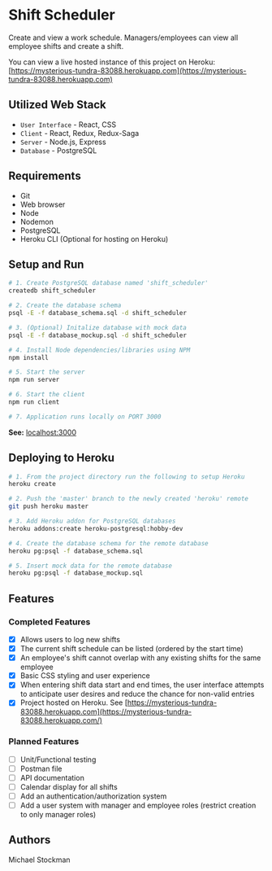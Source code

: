# Shift Scheduler
Create and view a work schedule. Managers/employees can view all employee shifts and create a shift.

You can view a live hosted instance of this project on Heroku: [https://mysterious-tundra-83088.herokuapp.com](https://mysterious-tundra-83088.herokuapp.com)

## Utilized Web Stack
- `User Interface` - React, CSS
- `Client` - React, Redux, Redux-Saga
- `Server` - Node.js, Express
- `Database` - PostgreSQL

## Requirements
- Git
- Web browser
- Node
- Nodemon
- PostgreSQL
- Heroku CLI (Optional for hosting on Heroku)

## Setup and Run
```bash
# 1. Create PostgreSQL database named 'shift_scheduler'
createdb shift_scheduler

# 2. Create the database schema
psql -E -f database_schema.sql -d shift_scheduler

# 3. (Optional) Initalize database with mock data
psql -E -f database_mockup.sql -d shift_scheduler

# 4. Install Node dependencies/libraries using NPM
npm install

# 5. Start the server
npm run server

# 6. Start the client
npm run client

# 7. Application runs locally on PORT 3000
```
**See:** [localhost:3000](http://localhost:3000)

## Deploying to Heroku

```bash
# 1. From the project directory run the following to setup Heroku
heroku create

# 2. Push the 'master' branch to the newly created 'heroku' remote
git push heroku master

# 3. Add Heroku addon for PostgreSQL databases
heroku addons:create heroku-postgresql:hobby-dev

# 4. Create the database schema for the remote database
heroku pg:psql -f database_schema.sql

# 5. Insert mock data for the remote database
heroku pg:psql -f database_mockup.sql
```

## Features

### Completed Features
- [x] Allows users to log new shifts
- [x] The current shift schedule can be listed (ordered by the start time)
- [x] An employee's shift cannot overlap with any existing shifts for the same employee
- [x] Basic CSS styling and user experience
- [x] When entering shift data start and end times, the user interface attempts to anticipate user desires and reduce the chance for non-valid entries 
- [x] Project hosted on Heroku. See [https://mysterious-tundra-83088.herokuapp.com](https://mysterious-tundra-83088.herokuapp.com/)

### Planned Features
- [ ] Unit/Functional testing
- [ ] Postman file
- [ ] API documentation
- [ ] Calendar display for all shifts
- [ ] Add an authentication/authorization system
- [ ] Add a user system with manager and employee roles (restrict creation to only manager roles)

## Authors
Michael Stockman

